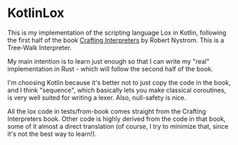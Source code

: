 # KotlinLox

This is my implementation of the scripting language Lox in Kotlin, following the first half of the book [Crafting Interpreters](https://craftinginterpreters.com/index.html) by Robert Nystrom.
This is a Tree-Walk Interpreter.

My main intention is to learn just enough so that I can write my "real" implementation in Rust - which will follow the second half of the book.

I'm choosing Kotlin because it's better not to just copy the code in the book, and I think "sequence", which basically lets you make classical coroutines, is very well suited for writing a lexer. Also, null-safety is nice.

All the lox code in tests/from-book comes straight from the Crafting Interpreters book. Other code is highly derived from the code in that book, some of it almost a direct translation (of course, I try to minimize that, since it's not the best way to learn!).
